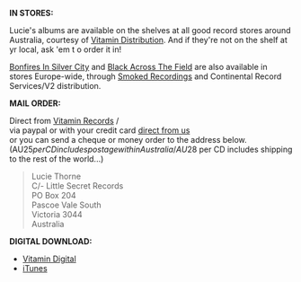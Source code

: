 **IN STORES:**  

Lucie's albums are available on the shelves at all good record stores around Australia, courtesy of [Vitamin Distribution][8].
And if they're not on the shelf at yr local, ask 'em t o order it in!

[Bonfires In Silver City][7] and [Black Across The Field][4] are also available in stores Europe-wide, through [Smoked Recordings][6] and Continental Record Services/V2 distribution.  

**MAIL ORDER:**  

Direct from [Vitamin Records][8] /   
via paypal or with your credit card [direct from us][10]  
or you can send a cheque or money order to the address below.  
(AU$25 per CD includes postage within Australia / AU$28 per CD includes shipping to the rest of the world...)  

> Lucie Thorne  
> C/- Little Secret Records  
> PO Box 204  
> Pascoe Vale South    
> Victoria 3044    
> Australia  

**DIGITAL DOWNLOAD:**    

-   [Vitamin Digital][8]
-   [iTunes][9]

   [1]: ?p=albums/where-night-birds-call
   [2]: ?p=albums/the-bud
   [3]: ?p=albums/botticelli-blue-eyes
   [4]: ?p=albums/black-across-the-field
   [5]: http://www.vitamin.net.au
   [6]: http://www.smokedrecordings.com/
   [7]: ?p=albums/bonfires-in-silver-city
   [8]: http://www.vitamin.net.au/albumdefault.asp?ai=471
   [9]: http://itunes.apple.com/au/album/great-wave/id455221727?i=455221736&ign-mpt=uo%3D4
   [10]: ?p=albums